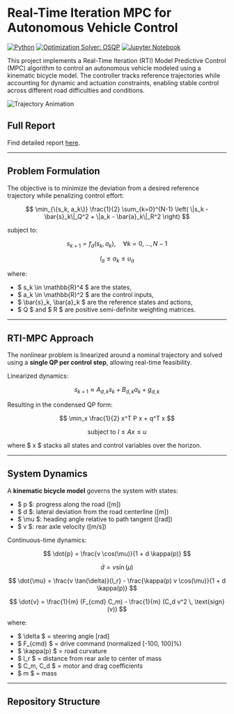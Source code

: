 # Real-Time Iteration MPC for Autonomous Vehicle Control
[![Python](https://img.shields.io/badge/python-3.8+-blue.svg)](https://www.python.org/)
[![Optimization Solver: OSQP](https://img.shields.io/badge/solver-OSQP-blue)](https://osqp.org/)
[![Jupyter Notebook](https://img.shields.io/badge/Notebook-Jupyter-orange.svg)](https://jupyter.org/)


This project implements a Real-Time Iteration (RTI) Model Predictive Control (MPC) algorithm to control an autonomous vehicle modeled using a kinematic bicycle model. The controller tracks reference trajectories while accounting for dynamic and actuation constraints, enabling stable control across different road difficulties and conditions.

![Trajectory Animation](trajectory_animation.gif)

## Full Report
Find detailed report [here](report.pdf).

---

## Problem Formulation

The objective is to minimize the deviation from a desired reference trajectory while penalizing control effort:

$$
\min_{\{s_k, a_k\}} \frac{1}{2} \sum_{k=0}^{N-1} \left( \|s_k - \bar{s}_k\|_Q^2 + \|a_k - \bar{a}_k\|_R^2 \right)
$$

subject to:

$$
s_{k+1} = f_d(s_k, a_k), \quad \forall k = 0, \ldots, N-1
$$

$$
l_a \leq a_k \leq u_a
$$

where:
- $ s_k \in \mathbb{R}^4 $ are the states,
- $ a_k \in \mathbb{R}^2 $ are the control inputs,
- $ \bar{s}_k, \bar{a}_k $ are the reference states and actions,
- $ Q $ and $ R $ are positive semi-definite weighting matrices.

---

## RTI-MPC Approach

The nonlinear problem is linearized around a nominal trajectory and solved using a **single QP per control step**, allowing real-time feasibility.

Linearized dynamics:

$$
s_{k+1} \approx A_{d,k} s_k + B_{d,k} a_k + g_{d,k}
$$

Resulting in the condensed QP form:

$$
\min_x \frac{1}{2} x^T P x + q^T x
$$

$$
\text{subject to } l \leq A x \leq u
$$

where $ x $ stacks all states and control variables over the horizon.

---

## System Dynamics

A **kinematic bicycle model** governs the system with states:
- $ p $: progress along the road \([m]\)
- $ d $: lateral deviation from the road centerline \([m]\)
- $ \mu $: heading angle relative to path tangent \([rad]\)
- $ v $: rear axle velocity \([m/s]\)

Continuous-time dynamics:

$$
\dot{p} = \frac{v \cos(\mu)}{1 + d \kappa(p)}
$$

$$
\dot{d} = v \sin(\mu)
$$

$$
\dot{\mu} = \frac{v \tan(\delta)}{l_r} - \frac{\kappa(p) v \cos(\mu)}{1 + d \kappa(p)}
$$

$$
\dot{v} = \frac{1}{m} (F_{cmd} C_m) - \frac{1}{m} (C_d v^2 \, \text{sign}(v))
$$

where:
- $ \delta $ = steering angle [rad]
- $ F_{cmd} $ = drive command (normalized [-100, 100]%)
- $ \kappa(p) $ = road curvature
- $ l_r $ = distance from rear axle to center of mass
- $ C_m, C_d $ = motor and drag coefficients
- $ m $ = mass

---

## Repository Structure

<!-- - `rti-mpc.ipynb` — RTI-MPC simulation and control algorithm
- `evaluate-mpc-*.ipynb` — Controller evaluation on easy, medium, and hard tracks
- `mpc.py` — Core MPC class for system setup and QP solving
- `mpcFigures/` — Simulation figures
- `report.pdf` — Full project report detailing derivations and evaluations
- `trajectory_animation.gif` — Animation of the vehicle trajectory -->